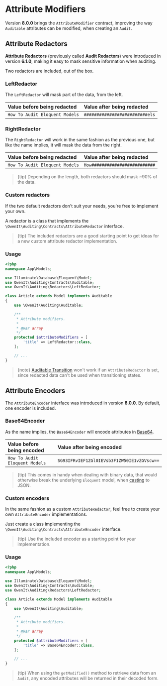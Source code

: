 # Attribute Modifiers
Version **8.0.0** brings the `AttributeModifier` contract, improving the way `Auditable` attributes can be modified, when creating an `Audit`.

## Attribute Redactors
**Attribute Redactors** (previously called **Audit Redactors**) were introduced in version **6.1.0**, making it easy to mask sensitive information when auditing.

Two redactors are included, out of the box.

### LeftRedactor
The `LeftRedactor` will mask part of the data, from the left.

Value before being redacted | Value after being redacted
:---------------------------|:--------------------------
`How To Audit Eloquent Models` | `#########################els`

### RightRedactor
The `RightRedactor` will work in the same fashion as the previous one, but like the name implies, it will mask the data from the right.

Value before being redacted | Value after being redacted
:---------------------------|:--------------------------
`How To Audit Eloquent Models` | `How#########################`

> {tip} Depending on the length, both redactors should mask ~90% of the data.

### Custom redactors
If the two default redactors don't suit your needs, you're free to implement your own.

A redactor is a class that implements the `\OwenIt\Auditing\Contracts\AttributeRedactor` interface.

> {tip} The included redactors are a good starting point to get ideas for a new custom attribute redactor implementation.

### Usage

```php
<?php
namespace App\Models;

use Illuminate\Database\Eloquent\Model;
use OwenIt\Auditing\Contracts\Auditable;
use OwenIt\Auditing\Redactors\LeftRedactor;

class Article extends Model implements Auditable
{
    use \OwenIt\Auditing\Auditable;

    /**
     * Attribute modifiers.
     *
     * @var array
     */
    protected $attributeModifiers = [
        'title' => LeftRedactor::class,
    ];

    // ...
}
```

> {note} [Auditable Transition](auditable-transition.md) won't work if an `AttributeRedactor` is set, since redacted data can't be used when transitioning states.

## Attribute Encoders
The `AttributeEncoder` interface was introduced in version **8.0.0**. By default, one encoder is included.

### Base64Encoder
As the name implies, the `Base64Encoder` will encode attributes in [Base64](https://en.wikipedia.org/wiki/Base64).

Value before being encoded | Value after being encoded
:---------------------------|:--------------------------
`How To Audit Eloquent Models` | `SG93IFRvIEF1ZGl0IEVsb3F1ZW50IE1vZGVscw==`

> {tip} This comes in handy when dealing with binary data, that would otherwise break the underlying `Eloquent` model, when [casting](https://laravel.com/docs/5.6/eloquent-mutators#array-and-json-casting) to JSON.

### Custom encoders
In the same fashion as a custom `AttributeRedactor`, feel free to create your own `AttributeEncoder` implementations.

Just create a class implementing the `\OwenIt\Auditing\Contracts\AttributeEncoder` interface.

> {tip} Use the included encoder as a starting point for your implementation.

### Usage

```php
<?php
namespace App\Models;

use Illuminate\Database\Eloquent\Model;
use OwenIt\Auditing\Contracts\Auditable;
use OwenIt\Auditing\Redactors\LeftRedactor;

class Article extends Model implements Auditable
{
    use \OwenIt\Auditing\Auditable;

    /**
     * Attribute modifiers.
     *
     * @var array
     */
    protected $attributeModifiers = [
        'title' => Base64Encoder::class,
    ];

    // ...
}
```

> {tip} When using the `getModified()` method to retrieve data from an `Audit`, any encoded attributes will be returned in their decoded form.
